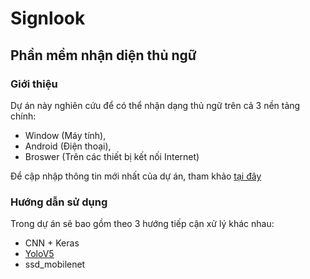 # Signlook
## Phần mềm nhận diện thủ ngữ
### Giới thiệu
Dự án này nghiên cứu để có thể nhận dạng thủ ngữ trên cả 3 nền tảng chính: 
* Window (Máy tính), 
* Android (Điện thoại), 
* Broswer (Trên các thiết bị kết nối Internet)

Để cập nhập thông tin mới nhất của dự án, tham khảo [tại đây](https://vnhandpose.github.io)

### Hướng dẫn sử dụng
Trong dự án sẽ bao gồm theo 3 hướng tiếp cận xử lý khác nhau:
* CNN + Keras
* [YoloV5](https://drive.google.com/file/d/1EAfRfDyLm0u2e8fkSLH_2ulKPEe81GA3/view?usp=sharing)
* ssd_mobilenet

